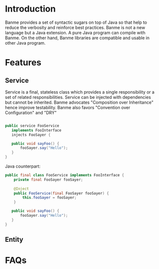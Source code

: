 # Introduction
Banme provides a set of syntactic sugars on top of Java so that help to reduce the verbosity and reinforce best practices. Banme is not a new language but a Java extension. A pure Java program can compile with Banme. On the other hand, Banme libraries are compatible and usable in other Java program.

# Features
## Service
Service is a final, stateless class which provides a single responsibility or a set of related responsibilities. Service can be injected with dependencies but cannot be inherited. Banme advocates "Composition over Inheritance" hence improve testability. Banme also favors "Convention over Configuration" and "DRY"

```java

public service FooService 
   implements FooInterface 
   injects FooSayer {

   public void sayFoo() {
       fooSayer.say("Hello");
   }
}
```

Java counterpart:
```java
public final class FooService implements FooInterface {
    private final FooSayer fooSayer;
    
    @Inject
    public FooService(final FooSayer fooSayer) {
        this.fooSayer = fooSayer;
    }

   public void sayFoo() {
       fooSayer.say("Hello");
   }
}
```

## Entity

# FAQs
